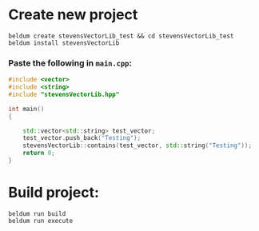 # Create new project

```
beldum create stevensVectorLib_test && cd stevensVectorLib_test
beldum install stevensVectorLib
```

### Paste the following in `main.cpp`:
```cpp
#include <vector>
#include <string>
#include "stevensVectorLib.hpp"

int main()
{

    std::vector<std::string> test_vector;
    test_vector.push_back("Testing");
    stevensVectorLib::contains(test_vector, std::string("Testing"));
    return 0;
}
```

# Build project:
```
beldum run build
beldum run execute
```